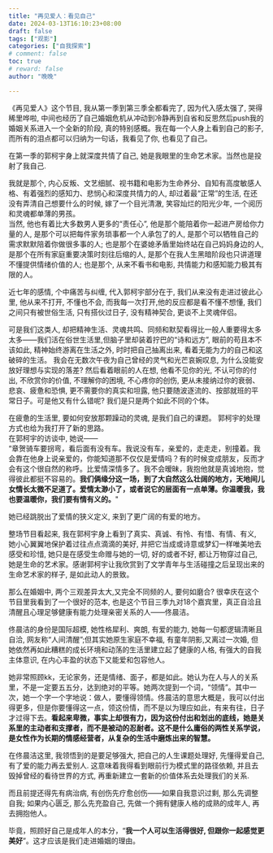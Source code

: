 ```yaml
---
title: "再见爱人：看见自己"
date: 2024-03-13T16:10:23+08:00
draft: false
tags: ["观影"]
categories: ["自我探索"]
# comment: false
toc: true
# reward: false
author: "晚晚"

---
```


《再见爱人》这个节目, 我从第一季到第三季全都看完了, 因为代入感太强了, 哭得稀里哗啦, 中间也经历了自己婚姻危机从冲动到冷静再到自省和反思然后push我的婚姻关系进入一个全新的阶段, 真的特别感概。我在每一个人身上看到自己的影子, 而所有的泪点都可以归纳为一句话，我看见了你, 也看见了自己。

<!--more-->

在第一季的郭柯宇身上就深度共情了自己, 她是我眼里的生命艺术家。当然也是投射了我自己. 


我就是那个, 内心反叛、文艺细腻、视书籍和电影为生命养分、自知有高度敏感人格、有着强烈的感知力、悲悯心和深度共情力的人, 却过着最“正常”的生活, 在还没有弄清自己想要什么的时候, 嫁了一个目光清澈, 笑容灿烂的阳光少年, 一个阅历和灵魂都单薄的男孩。<br />当然, 他也有着比大多数男人更多的“责任心”, 他是那个能陪着你一起进产房给你力量的人, 是那个可以把每件家务琐事都一个人承包了的人, 是那个可以牺牲自己的需求默默陪着你做很多事的人; 也是那个在婆媳矛盾里始终站在自己妈妈身边的人, 是那个在所有家庭重要决策时刻往后缩的人, 是那个在我人生黑暗阶段也只讲道理不懂提供情绪价值的人; 也是那个, 从来不看书和电影, 共情能力和感知能力极其有限的人。


近七年的感情, 个中痛苦与纠缠, 代入郭柯宇部分在于, 我们从来没有走进过彼此心里, 他从来不打开, 不懂也不会, 而我每一次打开,他的反应都是看不懂不想懂, 我们之间只有被世俗生活, 只有搭伙过日子, 没有精神契合, 更谈不上灵魂伴侣。


可是我们这类人, 却把精神生活、灵魂共鸣、同频和默契看得比一般人重要得太多太多——我们活在俗世生活里,但脑子里却装着拧巴的“诗和远方”, 眼前的苟且本不该如此, 精神始终游离在生活之外, 时时把自己抽离出来, 看着无能为力的自己和这破碎的生活。 我会在无数次午夜为自己曾经的灵气和光芒哀婉叹息, 为什么没能安放好理想与实现的落差? 然后看着眼前的人在想, 他看不见你的光, 不认可你的付出, 不欣赏你的价值, 不理解你的困境, 不心疼你的创伤, 更从未接纳过你的衰弱、悲哀、疲惫和恐惧, 更不需要你的真实和坦露, 他只要随波逐流的、按部就班的平常日子。可是他又有什么错呢? 我们是只是两个如此不同的个体。


在疲惫的生活里, 要如何安放那颗躁动的灵魂, 是我们自己的课题。 郭柯宇的处理方式也给为我打开了新的思路。<br />在郭柯宇的访谈中, 她说——<br />“章贺骑车要拐弯，看后面有没有车。我说没有车，亲爱的，走走走，别撞着。我会靠在他身上说亲爱的，你能知道那不仅仅是爱情吗？有的时候变成朋友，反而才会有这个很自然的称呼。比爱情深情多了。我不会暧昧，我抱他就是真诚地抱，觉得彼此都挺不容易的。**我们俩缘分这一场，到了大自然这么壮阔的地方，天地间儿女情长太微不足道了。爱情太渺小了，或者说它的层面有一点单薄。你温暖我，我也要温暖你，我们要有情有义的。**"


她已经跳脱出了爱情的狭义定义, 来到了更广阔的有爱的地方。


整场节目看起来, 我在郭柯宇身上看到了真实、真诚、有怜、有惜、有情、有义, 她小心翼翼地保护着过往点点滴滴的美好, 并把它当成或诗意或梦幻一样唯美地去感受和珍惜, 她只是在感受生命赠与她的一切, 好的或者不好, 都让万物穿过自己, 她是生命的艺术家。感谢郭柯宇让我欣赏到了文学青年与生活碰撞之后呈现出来的生命艺术家的样子, 是如此动人的景致。


那么在婚姻中, 两个三观差异太大,又完全不同频的人, 要何如磨合? 很幸庆在这个节目里我看到了一个很好的范本, 也是这个节目三季九对18个嘉宾里，真正自洽且清醒且心理足够健康有能力处理亲密关系的人——佟晨洁。


佟晨洁的身份是国际超模, 她性格犀利、爽朗, 有爱的能力, 她每一句都逻辑清晰且自洽, 网友称“人间清醒”;但其实她原生家庭不幸福, 有童年阴影,又离过一次婚, 但她依然再如此糟糕的成长环境和动荡的生活里建立起了健康的人格, 有强大的自我主体意识, 在内心丰盈的状态下又能爱和包容他人。


她非常照顾kk，无论家务，还是情绪、面子，都是如此。她认为在人与人的关系里，不是一定要五五分，达到绝对的平等。她两次提到一个词，“领情”。其中一次，她一个字一个字地说：做人，要懂得领情。佟晨洁的意思大概是，我可以付出得更多，但是你要懂得这一点，领这份情，而不是以为理应如此，有来有往，日子才过得下去。**看起来卑微，事实上却很有力，因为这份付出和划出的底线，她是关系里的主动者和支撑者，而不是被动的忍耐者。这不是什么庸俗的两性关系学说，是女性作为长期的情感经营者，从复杂的生活中磨炼出来的智慧。**


在佟晨洁这里, 我领悟到的是要足够强大, 把自己的人生课题处理好, 先懂得爱自己,有了爱的能力再去爱别人. 这意味着我得看到眼前行为模式里的路径依赖, 并且去毁掉曾经的看待世界的方式, 再重新建立一套新的价值体系去处理我们的关系. 


而且前提还得先有病治病, 有创伤先疗愈创伤——如果自我意识过剩, 那么先调整自我; 如果内心匮乏, 那么先充盈自己, 先做一个拥有健康人格的成熟的成年人, 再去拥抱他人。


毕竟，照顾好自己是成年人的本分，“**我一个人可以生活得很好, 但跟你一起感觉更美好**”。这才应该是我们走进婚姻的理由。
